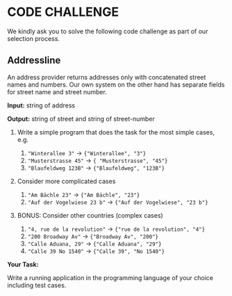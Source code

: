 # CODE CHALLENGE

We kindly ask you to solve the following code challenge as part of our selection process.

## Addressline

An address provider returns addresses only with concatenated street names and numbers. Our own system on the other hand has separate fields for street name and street number.

**Input:** string of address

**Output:** string of street and string of street-number

1. Write a simple program that does the task for the most simple cases, e.g.
   1. `"Winterallee 3"` -> `{"Winterallee", "3"}`
   1. `"Musterstrasse 45"` -> `{ "Musterstrasse", "45"}`
   1. `"Blaufeldweg 123B"` -> `{"Blaufeldweg", "123B"}`

2. Consider more complicated cases
   1. `"Am Bächle 23"` -> `{"Am Bächle", "23"}`
   1. `"Auf der Vogelwiese 23 b"` -> `{"Auf der Vogelwiese", "23 b"}`

3. BONUS: Consider other countries (complex cases)
   1. `"4, rue de la revolution"` -> `{"rue de la revolution", "4"}`
   1. `"200 Broadway Av"` -> `{"Broadway Av", "200"}`
   1. `"Calle Aduana, 29"` -> `{"Calle Aduana", "29"}`
   1. `"Calle 39 No 1540"` -> `{"Calle 39", "No 1540"}`

**Your Task:**

Write a running application in the programming language of your choice including test cases.
